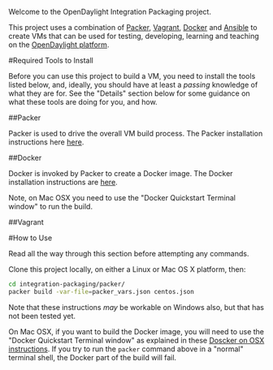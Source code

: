 Welcome to the OpenDaylight Integration Packaging project.

This project uses a combination of [Packer](https://www.packer.io), [Vagrant](https://www.vagrantup.com), [Docker](https://www.docker.com) and [Ansible](http://www.ansible.com) to create VMs that can be used for testing, developing, learning and teaching on the [OpenDaylight platform](https://www.opendaylight.org).

#Required Tools to Install

Before you can use this project to build a VM, you need to install the tools listed below, and, ideally, you should have at least a *passing* knowledge of what they are for. See the "Details" section below for some guidance on what these tools are doing for you, and how.

##Packer

Packer is used to drive the overall VM build process. The Packer installation instructions here [here](https://www.packer.io/intro/getting-started/setup.html).

##Docker

Docker is invoked by Packer to create a Docker image. The Docker installation instructions are [here](https://docs.docker.com/installation/).

Note, on Mac OSX you need to use the "Docker Quickstart Terminal window" to run the build.

##Vagrant



#How to Use

Read all the way through this section before attempting any commands.

Clone this project locally, on either a Linux or Mac OS X platform, then:

```bash
cd integration-packaging/packer/
packer build -var-file=packer_vars.json centos.json
```

Note that these instructions *may* be workable on Windows also, but that has not been tested yet.

On Mac OSX, if you want to build the Docker image, you will need to use the "Docker Quickstart Terminal window" as explained in these [Doscker on OSX instructions](http://docs.docker.com/mac/step_one/). If you try to run the `packer` command above in a "normal" terminal shell, the Docker part of the build will fail.



